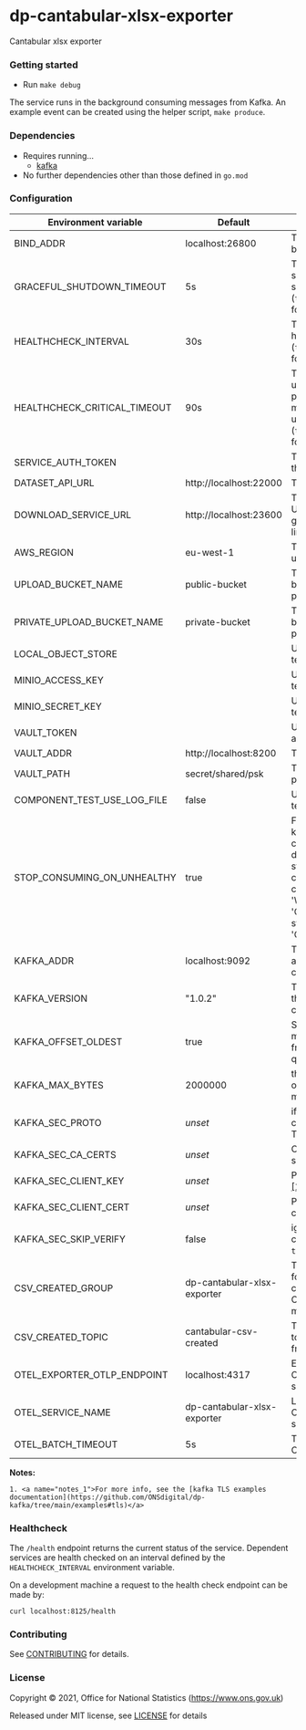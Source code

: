 # dp-cantabular-xlsx-exporter
Cantabular xlsx exporter

### Getting started

* Run `make debug`

The service runs in the background consuming messages from Kafka.
An example event can be created using the helper script, `make produce`.

### Dependencies

* Requires running…
  * [kafka](https://github.com/ONSdigital/dp/blob/main/guides/INSTALLING.md#prerequisites)
* No further dependencies other than those defined in `go.mod`

### Configuration

| Environment variable                | Default                              | Description
| ----------------------------------- | ------------------------------------ | -----------
| BIND_ADDR                           | localhost:26800                      | The host and port to bind to
| GRACEFUL_SHUTDOWN_TIMEOUT           | 5s                                   | The graceful shutdown timeout in seconds (`time.Duration` format)
| HEALTHCHECK_INTERVAL                | 30s                                  | Time between self-healthchecks (`time.Duration` format)
| HEALTHCHECK_CRITICAL_TIMEOUT        | 90s                                  | Time to wait until an unhealthy dependent propagates its state to make this app unhealthy (`time.Duration` format)
| SERVICE_AUTH_TOKEN                  |                                      | The service token for this app
| DATASET_API_URL                     | http://localhost:22000               | The Dataset API URL
| DOWNLOAD_SERVICE_URL                | http://localhost:23600               | The Download Service URL, only used to generate download links
| AWS_REGION                          | eu-west-1                            | The AWS region to use
| UPLOAD_BUCKET_NAME                  | public-bucket                        | The name of the S3 bucket to store published xlsx files
| PRIVATE_UPLOAD_BUCKET_NAME          | private-bucket                       | The name of the S3 bucket to store un-published xlsx files
| LOCAL_OBJECT_STORE                  |                                      | Used during feature tests
| MINIO_ACCESS_KEY                    |                                      | Used during feature tests
| MINIO_SECRET_KEY                    |                                      | Used during feature tests
| VAULT_TOKEN                         |                                      | Use `make debug` to set a vault token
| VAULT_ADDR                          | http://localhost:8200                | The address of vault
| VAULT_PATH                          | secret/shared/psk                    | The vault path to store psks
| COMPONENT_TEST_USE_LOG_FILE         | false                                | Used during feature tests
| STOP_CONSUMING_ON_UNHEALTHY         | true                                 | Flag to enable/disable kafka-consumer consumption depending on health status. If true, the consumer will stop consuming on 'WARNING' and 'CRITICAL' and it will start consuming on 'OK'
| KAFKA_ADDR                          | localhost:9092                       | The kafka broker addresses (can be comma separated)
| KAFKA_VERSION                       | "1.0.2"                              | The kafka version that this service expects to connect to
| KAFKA_OFFSET_OLDEST                 | true                                 | Start processing Kafka messages in order from the oldest in the queue
| KAFKA_MAX_BYTES                     | 2000000                              | the maximum number of bytes per kafka message
| KAFKA_SEC_PROTO                     | _unset_                              | if set to `TLS`, kafka connections will use TLS [[1]](#notes_1)
| KAFKA_SEC_CA_CERTS                  | _unset_                              | CA cert chain for the server cert [[1]](#notes_1)
| KAFKA_SEC_CLIENT_KEY                | _unset_                              | PEM for the client key [[1]](#notes_1)
| KAFKA_SEC_CLIENT_CERT               | _unset_                              | PEM for the client certificate [[1]](#notes_1)
| KAFKA_SEC_SKIP_VERIFY               | false                                | ignores server certificate issues if `true` [[1]](#notes_1)
| CSV_CREATED_GROUP                   | dp-cantabular-xlsx-exporter          | The consumer group for this application to consume CantabularCsvCreated messages
| CSV_CREATED_TOPIC                   | cantabular-csv-created               | The name of the topic to consume messages from
| OTEL_EXPORTER_OTLP_ENDPOINT         | localhost:4317                       | Endpoint for OpenTelemetry service
| OTEL_SERVICE_NAME                   | dp-cantabular-xlsx-exporter          | Label of service for OpenTelemetry service
| OTEL_BATCH_TIMEOUT                  | 5s                                   | Timeout for OpenTelemetry

**Notes:**

    1. <a name="notes_1">For more info, see the [kafka TLS examples documentation](https://github.com/ONSdigital/dp-kafka/tree/main/examples#tls)</a>

### Healthcheck

 The `/health` endpoint returns the current status of the service. Dependent services are health checked on an interval defined by the `HEALTHCHECK_INTERVAL` environment variable.

 On a development machine a request to the health check endpoint can be made by:

 `curl localhost:8125/health`

### Contributing

See [CONTRIBUTING](CONTRIBUTING.md) for details.

### License

Copyright © 2021, Office for National Statistics (https://www.ons.gov.uk)

Released under MIT license, see [LICENSE](LICENSE.md) for details

